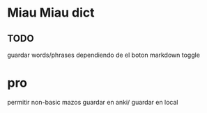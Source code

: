 # Miau Miau dict

## TODO
guardar words/phrases dependiendo de el boton
markdown toggle


# pro
permitir non-basic mazos
guardar en anki/ guardar en local
